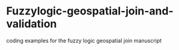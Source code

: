 # Fuzzylogic-geospatial-join-and-validation
coding examples for the fuzzy logic geospatial join manuscript
